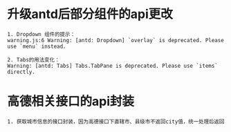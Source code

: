 # 升级antd后部分组件的api更改
```
1. Dropdown 组件的提示：
warning.js:6 Warning: [antd: Dropdown] `overlay` is deprecated. Please use `menu` instead.

2. Tabs的用法变化：
Warning: [antd: Tabs] Tabs.TabPane is deprecated. Please use `items` directly. 
```

# 高德相关接口的api封装
```
1. 获取城市信息的接口封装，因为高德接口下直辖市、县级市不返回city值，统一处理后返回
```